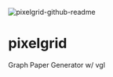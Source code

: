 ![pixelgrid-github-readme](https://github.com/uhwang/pixelgrid/assets/43251090/4da139ca-3fe4-4aeb-9d64-01ad3551ac63)

# pixelgrid
Graph Paper Generator w/ vgl
